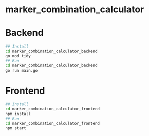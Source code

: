 # marker_combination_calculator

# Backend
```bash
## Install
cd marker_combination_calculator_backend
go mod tidy
## Run
cd marker_combination_calculator_backend
go run main.go
```

# Frontend
```bash
## Install
cd marker_combination_calculator_frontend
npm install
## Run
cd marker_combination_calculator_frontend
npm start
```